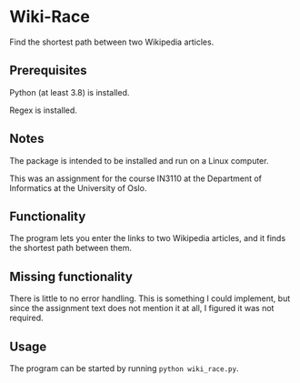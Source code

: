 # Wiki-Race
Find the shortest path between two Wikipedia articles.

## Prerequisites
Python (at least 3.8) is installed.

Regex is installed.

## Notes
 
The package is intended to be installed and run on a Linux computer.

This was an assignment for the course IN3110 at the Department of Informatics at the University of Oslo.

## Functionality
The program lets you enter the links to two Wikipedia articles, and it finds the shortest path between them.

## Missing functionality
There is little to no error handling. This is something I could implement, but since the assignment text does not mention it at all, I figured it was not required.

## Usage
The program can be started by running `python wiki_race.py`.

